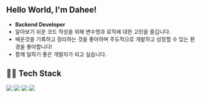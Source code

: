 ## Hello World, I'm Dahee!
- **Backend Developer**
- 알아보기 쉬운 코드 작성을 위해 변수명과 로직에 대한 고민을 즐깁니다.
- 배운것을 기록하고 정리하는 것을 좋아하며 주도적으로 개발하고 성장할 수 있는 환경을 좋아합니다!
- 함께 일하기 좋은 개발자가 되고 싶습니다.

## 👩‍🔧 Tech Stack
<img src="https://img.shields.io/badge/Java-F37C20?style=for-the-badge&logo=OpenJDK&logoColor=white"/> <img src="https://img.shields.io/badge/Spring-6DB33F?style=for-the-badge&logo=spring&logoColor=white"> <img src="https://img.shields.io/badge/Python-3776AB?style=for-the-badge&logo=python&logoColor=white"> <img src="https://img.shields.io/badge/Django-092E20?style=for-the-badge&logo=Django&logoColor=white">

<!-- ## 📋 Work Experience
- Work Experience | Work Experience (2023.02 ~ )

## 👩‍👧‍👦 Share
- share

## 📬 New Post
- new post


**Jeong-Dahee/Jeong-Dahee** is a ✨ _special_ ✨ repository because its `README.md` (this file) appears on your GitHub profile.

Here are some ideas to get you started:

- 🔭 I’m currently working on ...
- 🌱 I’m currently learning ...
- 👯 I’m looking to collaborate on ...
- 🤔 I’m looking for help with ...
- 💬 Ask me about ...
- 📫 How to reach me: ...
- 😄 Pronouns: ...
- ⚡ Fun fact: ...
-->

